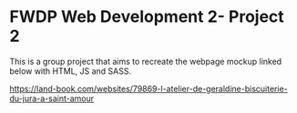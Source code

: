 # FWDP Web Development 2- Project 2 #

This is a group project that aims to recreate the webpage mockup linked below with HTML, JS and SASS. 

https://land-book.com/websites/79869-l-atelier-de-geraldine-biscuiterie-du-jura-a-saint-amour
